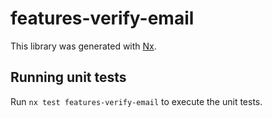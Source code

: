 # features-verify-email

This library was generated with [Nx](https://nx.dev).

## Running unit tests

Run `nx test features-verify-email` to execute the unit tests.

